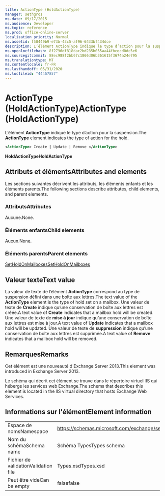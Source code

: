 ```yaml
---
title: ActionType (HoldActionType)
manager: sethgros
ms.date: 09/17/2015
ms.audience: Developer
ms.topic: reference
ms.prod: office-online-server
localization_priority: Normal
ms.assetid: f50449b9-e73b-43c5-af96-6433bf434dce
description: L’élément ActionType indique le type d’action pour la suspension.
ms.openlocfilehash: 8f2796df818dac2bd285b055aa44fbcecd0de5e6
ms.sourcegitcommit: 88ec988f2bb67c1866d06b361615f3674a24e795
ms.translationtype: MT
ms.contentlocale: fr-FR
ms.lasthandoff: 05/31/2020
ms.locfileid: "44457857"
---
```

# <a name="actiontype-holdactiontype"></a><span data-ttu-id="5ebc0-103">ActionType (HoldActionType)</span><span class="sxs-lookup"><span data-stu-id="5ebc0-103">ActionType (HoldActionType)</span></span>

<span data-ttu-id="5ebc0-104">L’élément **ActionType** indique le type d’action pour la suspension.</span><span class="sxs-lookup"><span data-stu-id="5ebc0-104">The **ActionType** element indicates the type of action for the hold.</span></span> 
  
```XML
<ActionType> Create | Update | Remove </ActionType>
```

 <span data-ttu-id="5ebc0-105">**HoldActionType**</span><span class="sxs-lookup"><span data-stu-id="5ebc0-105">**HoldActionType**</span></span>
## <a name="attributes-and-elements"></a><span data-ttu-id="5ebc0-106">Attributs et éléments</span><span class="sxs-lookup"><span data-stu-id="5ebc0-106">Attributes and elements</span></span>

<span data-ttu-id="5ebc0-107">Les sections suivantes décrivent les attributs, les éléments enfants et les éléments parents.</span><span class="sxs-lookup"><span data-stu-id="5ebc0-107">The following sections describe attributes, child elements, and parent elements.</span></span>
  
### <a name="attributes"></a><span data-ttu-id="5ebc0-108">Attributs</span><span class="sxs-lookup"><span data-stu-id="5ebc0-108">Attributes</span></span>

<span data-ttu-id="5ebc0-109">Aucune.</span><span class="sxs-lookup"><span data-stu-id="5ebc0-109">None.</span></span>
  
### <a name="child-elements"></a><span data-ttu-id="5ebc0-110">Éléments enfants</span><span class="sxs-lookup"><span data-stu-id="5ebc0-110">Child elements</span></span>

<span data-ttu-id="5ebc0-111">Aucun.</span><span class="sxs-lookup"><span data-stu-id="5ebc0-111">None.</span></span>
  
### <a name="parent-elements"></a><span data-ttu-id="5ebc0-112">Éléments parents</span><span class="sxs-lookup"><span data-stu-id="5ebc0-112">Parent elements</span></span>

[<span data-ttu-id="5ebc0-113">SetHoldOnMailboxes</span><span class="sxs-lookup"><span data-stu-id="5ebc0-113">SetHoldOnMailboxes</span></span>](setholdonmailboxes.md)
  
## <a name="text-value"></a><span data-ttu-id="5ebc0-114">Valeur texte</span><span class="sxs-lookup"><span data-stu-id="5ebc0-114">Text value</span></span>

<span data-ttu-id="5ebc0-115">La valeur de texte de l’élément **ActionType** correspond au type de suspension défini dans une boîte aux lettres.</span><span class="sxs-lookup"><span data-stu-id="5ebc0-115">The text value of the **ActionType** element is the type of hold set on a mailbox.</span></span> <span data-ttu-id="5ebc0-116">Une valeur de texte de **Create** indique qu’une conservation de boîte aux lettres est créée.</span><span class="sxs-lookup"><span data-stu-id="5ebc0-116">A text value of **Create** indicates that a mailbox hold will be created.</span></span> <span data-ttu-id="5ebc0-117">Une valeur de texte de **mise à jour** indique qu’une conservation de boîte aux lettres est mise à jour.</span><span class="sxs-lookup"><span data-stu-id="5ebc0-117">A text value of **Update** indicates that a mailbox hold will be updated.</span></span> <span data-ttu-id="5ebc0-118">Une valeur de texte de **suppression** indique qu’une conservation de boîte aux lettres est supprimée.</span><span class="sxs-lookup"><span data-stu-id="5ebc0-118">A text value of **Remove** indicates that a mailbox hold will be removed.</span></span> 
  
## <a name="remarks"></a><span data-ttu-id="5ebc0-119">Remarques</span><span class="sxs-lookup"><span data-stu-id="5ebc0-119">Remarks</span></span>

<span data-ttu-id="5ebc0-120">Cet élément est une nouveauté d'Exchange Server 2013.</span><span class="sxs-lookup"><span data-stu-id="5ebc0-120">This element was introduced in Exchange Server 2013.</span></span>
  
<span data-ttu-id="5ebc0-121">Le schéma qui décrit cet élément se trouve dans le répertoire virtuel IIS qui héberge les services web Exchange.</span><span class="sxs-lookup"><span data-stu-id="5ebc0-121">The schema that describes this element is located in the IIS virtual directory that hosts Exchange Web Services.</span></span>
  
## <a name="element-information"></a><span data-ttu-id="5ebc0-122">Informations sur l'élément</span><span class="sxs-lookup"><span data-stu-id="5ebc0-122">Element information</span></span>

|||
|:-----|:-----|
|<span data-ttu-id="5ebc0-123">Espace de noms</span><span class="sxs-lookup"><span data-stu-id="5ebc0-123">Namespace</span></span>  <br/> |https://schemas.microsoft.com/exchange/services/2006/types  <br/> |
|<span data-ttu-id="5ebc0-124">Nom du schéma</span><span class="sxs-lookup"><span data-stu-id="5ebc0-124">Schema name</span></span>  <br/> |<span data-ttu-id="5ebc0-125">Schéma Types</span><span class="sxs-lookup"><span data-stu-id="5ebc0-125">Types schema</span></span>  <br/> |
|<span data-ttu-id="5ebc0-126">Fichier de validation</span><span class="sxs-lookup"><span data-stu-id="5ebc0-126">Validation file</span></span>  <br/> |<span data-ttu-id="5ebc0-127">Types.xsd</span><span class="sxs-lookup"><span data-stu-id="5ebc0-127">Types.xsd</span></span>  <br/> |
|<span data-ttu-id="5ebc0-128">Peut être vide</span><span class="sxs-lookup"><span data-stu-id="5ebc0-128">Can be empty</span></span>  <br/> |<span data-ttu-id="5ebc0-129">false</span><span class="sxs-lookup"><span data-stu-id="5ebc0-129">false</span></span>  <br/> |
   


